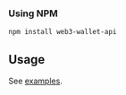 

### Using NPM

```
npm install web3-wallet-api
```

## Usage

See [examples](./examples/findChain.ts).